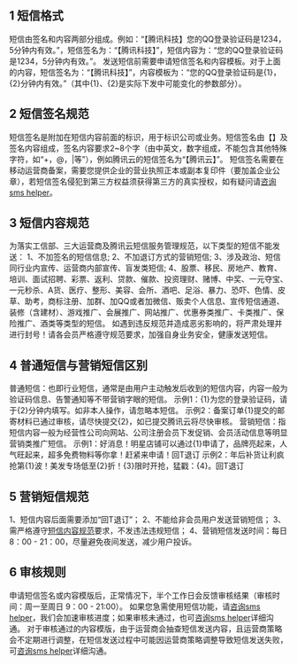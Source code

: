 ## 1 短信格式
短信由签名和内容两部分组成。例如：“【腾讯科技】您的QQ登录验证码是1234，5分钟内有效。”，短信签名为：“【腾讯科技】”，短信内容为：“您的QQ登录验证码是1234，5分钟内有效。”。
发送短信前需要申请短信签名和内容模板。对于上面的内容，短信签名为：“【腾讯科技】”，内容模板为：“您的QQ登录验证码是{1}，{2}分钟内有效。”（其中{1}、{2}是实际下发中可能变化的参数部分）。

## 2 短信签名规范
短信签名是附加在短信内容前面的标识，用于标识公司或业务。短信签名由【】及签名内容组成，签名内容要求2~8个字（由中英文，数字组成，不能包含其他特殊字符，如“+，@，|等”），例如腾讯云的短信签名为“【腾讯云】”。
短信签名需要在移动运营商备案，需要您提供企业的营业执照正本或副本复印件（要加盖企业公章），若短信签名侵犯到第三方权益须获得第三方的真实授权，如有疑问请[咨询sms helper](/document/product/382/3773)。

## 3 短信内容规范
为落实工信部、三大运营商及腾讯云短信服务管理规范，以下类型的短信不能发送：
1、不加签名的短信信息;
2、不加退订方式的营销短信;
3、涉及政治、短信同行业内宣传、运营商内部宣传、盲发类短信;
4、股票、移民、房地产、教育、培训、面试招聘、彩票、返利、贷款、催款、投资理财、赌博、中奖、一元夺宝、一元秒杀、A货、医疗、整形、美容、会所、酒吧、足浴、暴力、恐吓、色情、皮草、助考，商标注册、加群、加QQ或者加微信、贩卖个人信息、宣传短信通道、装修（含建材）、游戏推广、会展推广、网站推广、优惠券类推广、卡类推广、保险推广、酒类等类型的短信。
如遇到违反规范并造成恶劣影响的，将严肃处理并进行封号！请各会员严格遵守规范要求，加强自身业务安全，健康发送短信。

## 4 普通短信与营销短信区别
普通短信：也即行业短信，通常是由用户主动触发后收到的短信内容，内容一般为验证码信息、告警通知等不带营销字眼的短信。
示例1：{1}为您的登录验证码，请于{2}分钟内填写。如非本人操作，请忽略本短信。
示例2：备案订单{1}提交的邮寄材料已通过审核，请尽快提交{2}，如已提交腾讯云将尽快审核。
营销短信：指短信内容一般为经营性公司向网站、公司注册会员下发促销、会员活动信息等明显营销类推广短信。
示例1：好消息！明星店铺可以通过{1}申请了，品牌亮起来，人气旺起来，超多免费物料等你拿！赶紧来申请！回T退订
示例2：年后补货让利疯抢第{1}波！美发专场低至{2}折！{3}限时开抢，猛戳：{4}。回T退订

## 5 营销短信规范
1、短信内容后面需要添加“回T退订”；
2、不能给非会员用户发送营销短信；
3、需严格遵守[短信内容规范](9557#3-.E7.9F.AD.E4.BF.A1.E5.86.85.E5.AE.B9.E8.A7.84.E8.8C.83)要求，不发违法违规短信；
4、营销短信发送时间：每日 8：00 - 21：00，尽量避免夜间发送，减少用户投诉。

## 6 审核规则
申请短信签名或内容模版后，正常情况下，半个工作日会反馈审核结果（审核时间：周一至周日 9：00 - 21:00）。
如果您急需使用短信功能，请[咨询sms helper](/document/product/382/3773)，我们会加速审核进度；如果审核未通过，也可[咨询sms helper](/document/product/382/3773)详细沟通。
对于审核通过的内容模版，由于运营商会抽查短信发送内容，且运营商策略会不定期进行调整，在短信发送过程中可能因运营商策略调整导致短信发送失败，可[咨询sms helper](/document/product/382/3773)详细沟通。 

